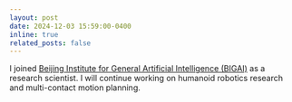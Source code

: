 ```yaml
---
layout: post
date: 2024-12-03 15:59:00-0400
inline: true
related_posts: false
---
```


I joined [Beijing Institute for General Artificial Intelligence (BIGAI)](https://www.bigai.ai/) as a research scientist. I will continue working on humanoid robotics research and multi-contact motion planning.
